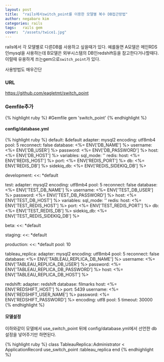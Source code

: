 ```yaml
---
layout: post
title:  "rails에서switch_point를 이용한 모델별 복수 DB접근방법"
author: negabaro kim
categories: rails
tags:	rails gem
cover:  "/assets/twice1.jpg"
---
```



rails에서 각 모델별로 다른DB를 사용하고 싶을때가 있다.
예를들면 A모델은 메인RDS인mysql을 사용하는데 B모델은 외부시스템의 DB인redshift등을 참고한다거나할때다.
이럴때 유용하게 쓰는gem으로`switch_point`가 있다.

사용방법도 매우간단



### URL


https://github.com/eagletmt/switch_point



### Gemfile추가



{% highlight ruby %}
#Gemfile
gem 'switch_point'
{% endhighlight %}




#### config/database.yml


{% highlight ruby %}
default: &default
  adapter: mysql2
  encoding: utf8mb4
  pool: 5
  reconnect: false
  database: <%= ENV['DB_NAME'] %>
  username: <%= ENV['DB_USER'] %>
  password: <%= ENV['DB_PASSWORD'] %>
  host: <%= ENV['DB_HOST'] %>
  variables:
    sql_mode: ''
  redis:
    host: <%= ENV['REDIS_HOST'] %>
    port: <%= ENV['REDIS_PORT'] %>
    db: <%= ENV['REDIS_DB'] %>
    sidekiq_db: <%= ENV['REDIS_SIDEKIQ_DB'] %>

development:
  <<: *default

test:
  adapter: mysql2
  encoding: utf8mb4
  pool: 5
  reconnect: false
  database: <%= ENV['TEST_DB_NAME'] %>
  username: <%= ENV['TEST_DB_USER'] %>
  password: <%= ENV['TEST_DB_PASSWORD'] %>
  host: <%= ENV['TEST_DB_HOST'] %>
  variables:
    sql_mode: ''
  redis:
    host: <%= ENV['TEST_REDIS_HOST'] %>
    port: <%= ENV['TEST_REDIS_PORT'] %>
    db: <%= ENV['TEST_REDIS_DB'] %>
    sidekiq_db: <%= ENV['TEST_REDIS_SIDEKIQ_DB'] %>

beta:
  <<: *default

staging:
  <<: *default

production:
  <<: *default
  pool: 10

tableau_replica:
  adapter: mysql2
  encoding: utf8mb4
  pool: 5
  reconnect: false
  database: <%= ENV['TABLEAU_REPLICA_DB_NAME'] %>
  username: <%= ENV['TABLEAU_REPLICA_DB_USER'] %>
  password: <%= ENV['TABLEAU_REPLICA_DB_PASSWORD'] %>
  host: <%= ENV['TABLEAU_REPLICA_DB_HOST'] %>

redshift:
  adapter: redshift
  database: filmarks
  host: <%= ENV['REDSHIFT_HOST'] %>
  port: 5439
  username: <%= ENV['REDSHIFT_USER_NAME'] %>
  password: <%= ENV['REDSHIFT_PASSWORD'] %>
  encoding: utf8
  pool: 5
timeout: 30000
{% endhighlight %}

#### 모델설정

이하와같이 모델에서 use_switch_point 뒤에 config/database.yml에서 선언한 db설정을 넣어주기만 하면된다.

{% highlight ruby %}
class TableauReplica::Administrator < ApplicationRecord
  use_switch_point :tableau_replica
end
{% endhighlight %}


[switch_point]:      https://github.com/eagletmt/switch_point